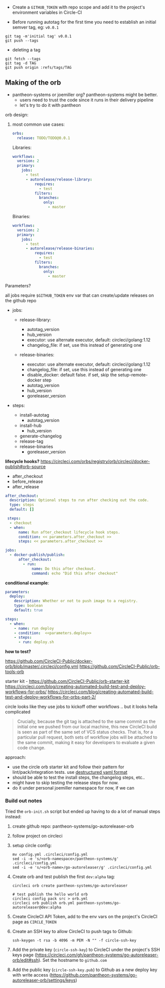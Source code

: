 
- Create a `GITHUB_TOKEN` with repo scope and add it to the project's environment variables in Circle-CI

- Before running autotag for the first time you need to establish an initial semver tag, eg: `v0.0.1`

```console
git tag -m'initial tag' v0.0.1
git push --tags
```

- deleting a tag

```console
git fetch --tags
git tag -d TAG
git push origin :refs/tags/TAG
```

Making of the orb
-----------------

- pantheon-systems or joemiller org? pantheon-systems might be better.
  - users need to trust the code since it runs in their delivery pipeline
  - let's try to do it with pantheon

orb design:

1. most common use cases:

    ```yaml
    orbs:
      release: TODO/TODO@0.0.1
    ```

    Libraries:
    ```yaml
    workflows:
      version: 2
      primary:
        jobs:
          - test
          - autorelease/release-library:
              requires:
                - test
              filters:
                branches:
                  only:
                    - master
    ```

    Binaries:
    ```yaml
    workflows:
      version: 2
      primary:
        jobs:
          - test
          - autorelease/release-binaries:
              requires:
                - test
              filters:
                branches:
                  only:
                    - master
    ```

Parameters?

all jobs require `$GITHUB_TOKEN` env var that can create/update releases on the github repo

- jobs:
  - release-library:
    - autotag_version
    - hub_version
    - executor:  use alternate executor, default: circleci/golang:1.12
    - changelog_file: if set, use this instead of generating one

  - release-binaries:
    - executor:  use alternate executor, default: circleci/golang:1.12
    - changelog_file: if set, use this instead of generating one
    - disable_docker: default false. if set, skip the setup-remote-docker step
    - autotag_version
    - hub_version
    - goreleaser_version

- steps:
  - install-autotag
    - autotag_version
  - install-hub
    - hub_version
  - generate-changelog
  - release-tag
  - release-binaries
    - goreleaser_version


**lifecycle hooks?** https://circleci.com/orbs/registry/orb/circleci/docker-publish#orb-source

- after_checkout
- before_release
- after_release

```yaml
after_checkout:
  description: Optional steps to run after checking out the code.
  type: steps
  default: []

 steps:
  - checkout
  - when:
      name: Run after_checkout lifecycle hook steps.
      condition: << parameters.after_checkout >>
      steps: << parameters.after_checkout >>

jobs:
  - docker-publish/publish:
      after_checkout:
        - run:
            name: Do this after checkout.
            command: echo "Did this after checkout"
```

**conditional example**:

```yaml
parameters:
  deploy:
    description: Whether or not to push image to a registry.
    type: boolean
    default: true

steps:
  - when:
    - name: run deploy
    - condition:  <<parameters.deploy>>
    - steps:
      - run: deploy.sh
```

**how to test?**

https://github.com/CircleCI-Public/docker-orb/blob/master/.circleci/config.yml
https://github.com/CircleCI-Public/orb-tools-orb

starter kit - https://github.com/CircleCI-Public/orb-starter-kit
https://circleci.com/blog/creating-automated-build-test-and-deploy-workflows-for-orbs/
https://circleci.com/blog/creating-automated-build-test-and-deploy-workflows-for-orbs-part-2/

circle looks like they use jobs to kickoff other workflows .. but it looks hella complicated

> Crucially, because the git tag is attached to the same commit as the initial one we pushed from our local machine, this new CircleCI build is seen as part of the same set of VCS status checks. That is, for a particular pull request, both sets of workflow jobs will be attached to the same commit, making it easy for developers to evaluate a given code change.

approach:
- use the circle orb starter kit and follow their pattern for lint/pack/integration tests. use [destructured yaml format][destructured-yaml-format]
- should be able to test the install steps, the changelog steps, etc..
- might have to skip testing the release steps for now.
- do it under personal joemiller namespace for now, if we can

[destructured-yaml-format]: https://circleci.com/docs/2.0/local-cli/#packing-a-config


### Build out notes

Tried the `orb-init.sh` script but ended up having to do a lot of manual steps instead:

1. create github repo: pantheon-systems/go-autoreleaser-orb
1. follow project on circleci
1. setup circle config:

    ```console
    mv config.yml .circleci/config.yml
    sed -i -e 's/<orb-namespace>/pantheon-systems/g' .circleci/config.yml
    sed -i -e 's/<orb-name>/go-autoreleaser/g' .circleci/config.yml
    ```

1. Create orb and test publish the first `dev:alpha` tag:

    ```console
    circleci orb create pantheon-systems/go-autoreleaser

    # test publish the hello world orb
    circleci config pack src > orb.yml
    circleci orb publish orb.yml pantheon-systems/go-autoreleaser@dev:alpha
    ```

1. Create CircleCI API Token, add to the env vars on the project's CircleCI page as `CIRCLE_TOKEN`
1. Create an SSH key to allow CircleCI to push tags to Github:

    ```console
    ssh-keygen -t rsa -b 4096 -m PEM -N "" -f circle-ssh-key
    ```

1. Add the private key (`circle-ssh-key`) to CircleCI under the project's SSH keys page
   (https://circleci.com/gh/pantheon-systems/go-autoreleaser-orb/edit#ssh).
   Set the hostname to `github.com`
1. Add the public key (`circle-ssh-key.pub`) to Github as a new deploy key with write access
   (https://github.com/pantheon-systems/go-autoreleaser-orb/settings/keys)
